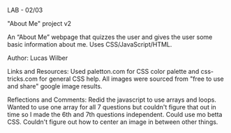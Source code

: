 LAB - 02/03

"About Me" project v2

An “About Me” webpage that quizzes the user and gives the user some basic information about me. Uses CSS/JavaScript/HTML.

Author: Lucas Wilber

Links and Resources:
Used paletton.com for CSS color palette and css-tricks.com for general CSS help. All images were sourced from "free to use and share" google image results.

Reflections and Comments:
Redid the javascript to use arrays and loops. Wanted to use one array for all 7 questions but couldn't figure that out in time so
I made the 6th and 7th questions independent. 
Could use mo betta CSS. Couldn't figure out how to center an image in between other things.